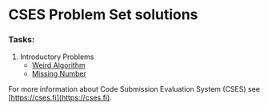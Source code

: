 # CSES Problem Set solutions

### Tasks:
1. Introductory Problems
   * [Weird Algorithm](./WeirdAlgorithm) 
   * [Missing Number](./MissingNumber)

For more information about Code Submission Evaluation System (CSES)
see [https://cses.fi](https://cses.fi). 
